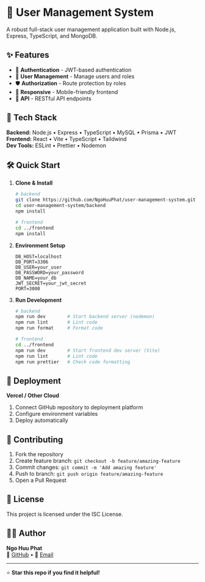 # 👥 User Management System

A robust full-stack user management application built with Node.js, Express, TypeScript, and MongoDB.

## ✨ Features

- 🔐 **Authentication** - JWT-based authentication
- 👥 **User Management** - Manage users and roles
- 🛡️ **Authorization** - Route protection by roles
- 📱 **Responsive** - Mobile-friendly frontend
- 🧩 **API** - RESTful API endpoints

## 🚀 Tech Stack

**Backend:** Node.js • Express • TypeScript • MySQL • Prisma • JWT  
**Frontend:** React • Vite • TypeScript • Taildwind  
**Dev Tools:** ESLint • Prettier • Nodemon

## 🛠️ Quick Start

1. **Clone & Install**
   ```bash
   # backend
   git clone https://github.com/NgoHuuPhat/user-management-system.git
   cd user-management-system/backend
   npm install

   # frontend
   cd ../frontend
   npm install
   ```

2. **Environment Setup**
   ```env
   DB_HOST=localhost
   DB_PORT=3306
   DB_USER=your_user
   DB_PASSWORD=your_password
   DB_NAME=your_db
   JWT_SECRET=your_jwt_secret
   PORT=3000

   ```

3. **Run Development**
   ```bash
   # backend
   npm run dev        # Start backend server (nodemon)
   npm run lint       # Lint code
   npm run format     # Format code

   # frontend
   cd ../frontend
   npm run dev        # Start frontend dev server (Vite)
   npm run lint       # Lint code
   npm run prettier   # Check code formatting
   ```

## 🚀 Deployment

**Vercel / Other Cloud**
1. Connect GitHub repository to deployment platform
2. Configure environment variables
3. Deploy automatically

## 🤝 Contributing

1. Fork the repository
2. Create feature branch: `git checkout -b feature/amazing-feature`
3. Commit changes: `git commit -m 'Add amazing feature'`
4. Push to branch: `git push origin feature/amazing-feature`
5. Open a Pull Request

## 📄 License

This project is licensed under the ISC License.

## 👨‍💻 Author

**Ngo Huu Phat**  
🐙 [GitHub](https://github.com/NgoHuuPhat) • 📧 [Email](mailto:ngoohuuphat@gmail.com)

---

⭐ **Star this repo if you find it helpful!**
